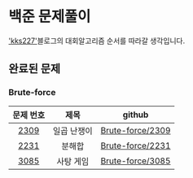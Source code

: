 # 백준 문제풀이
['kks227'](https://kks227.blog.me/220791837179)블로그의 대회알고리즘 순서를 따라갈 생각입니다.

## 완료된 문제

### Brute-force
|문제 번호|제목|github|
|:-------:|:--:|:----:|
|[2309](https://www.acmicpc.net/problem/2309)|일곱 난쟁이|[Brute-force/2309](https://github.com/DaeHwanGi/BAEKJOON_solution/tree/master/Brute-force/2309)|
|[2231](https://www.acmicpc.net/problem/2231)|분해합|[Brute-force/2231](https://github.com/DaeHwanGi/BAEKJOON_solution/tree/master/Brute-force/2231)|
|[3085](https://www.acmicpc.net/problem/3085)|사탕 게임|[Brute-force/3085](https://github.com/DaeHwanGi/BAEKJOON_solution/tree/master/Brute-force/3085)|


